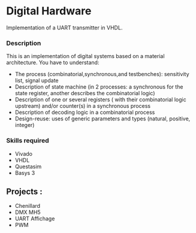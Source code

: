# Digital Hardware

Implementation of a UART transmitter in VHDL.

### Description

This is an implementation of digital systems based on a material architecture. You have to understand:

- The process (combinatorial,synchronous,and testbenches): sensitivity list, signal update
- Description of state machine (in 2 processes: a synchronous for the state register, another describes the combinatorial logic)
- Description of one or several registers ( with their combinatorial logic upstream) and/or counter(s) in a synchronous process
- Description of decoding logic in a combinatorial process
- Design-reuse: uses of generic parameters and types (natural, positive, integer)

### Skills required

- Vivado
- VHDL
- Questasim
- Basys 3

## Projects : 
- Chenillard
- DMX MH5
- UART Affichage
- PWM
